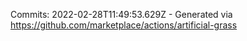 Commits: 2022-02-28T11:49:53.629Z - Generated via https://github.com/marketplace/actions/artificial-grass
<br>
